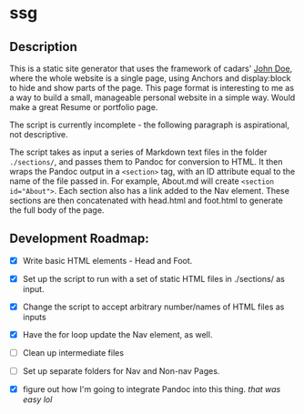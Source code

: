 # ssg

## Description

This is a static site generator that uses the framework of cadars' [John Doe](https://github.com/cadars/john-doe), where the whole website is a single page, using Anchors and display:block to hide and show parts of the page. This page format is interesting to me as a way to build a small, manageable personal website in a simple way. Would make a great Resume or portfolio page.

The script is currently incomplete - the following paragraph is aspirational, not descriptive.

The script takes as input a series of Markdown text files in the folder `./sections/`, and passes them to Pandoc for conversion to HTML. It then wraps the Pandoc output in a `<section>` tag, with an ID attribute equal to the name of the file passed in. For example, About.md will create `<section id="About">`. Each section also has a link added to the Nav element. These sections are then concatenated with head.html and foot.html to generate the full body of the page.

## Development Roadmap:

- [x] Write basic HTML elements - Head and Foot.

- [x] Set up the script to run with a set of static HTML files in ./sections/ as input.

- [x] Change the script to accept arbitrary number/names of HTML files as inputs

- [x] Have the for loop update the Nav element, as well.

- [ ] Clean up intermediate files

- [ ] Set up separate folders for Nav and Non-nav Pages.
 
- [x] figure out how I'm going to integrate Pandoc into this thing. *that was easy lol*
